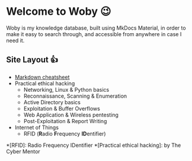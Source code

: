 # Welcome to Woby :wink:

Woby is my knowledge database, built using MkDocs Material, in order to make it easy to search through, and accessible from anywhere in case I need it.

## Site Layout :thumbsup:

- [Markdown cheatsheet](./md_cheatsheet.md)
- Practical ethical hacking
    - Networking, Linux & Python basics
    - Reconnaissance, Scanning & Enumeration
    - Active Directory basics
    - Exploitation & Buffer Overflows
    - Web Application & Wireless pentesting
    - Post-Exploitation & Report Writing
- Internet of Things
    - RFID (**R**adio **F**requency **ID**entifier)

*[RFID]: Radio Frequency IDentifier
*[Practical ethical hacking]: by The Cyber Mentor